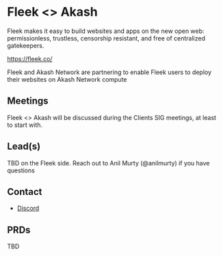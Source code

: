 # Fleek <> Akash

Fleek makes it easy to build websites and apps on the new open web: permissionless, trustless, censorship resistant, and free of centralized gatekeepers.

https://fleek.co/

Fleek and Akash Network are partnering to enable Fleek users to deploy their websites on Akash Network compute


## Meetings

Fleek <> Akash will be discussed during the Clients SIG meetings, at least to start with.

## Lead(s)

TBD on the Fleek side. Reach out to Anil Murty (@anilmurty) if you have questions

## Contact

- [Discord](https://discord.com/channels/747885925232672829/1062751273545375774)

## PRDs

TBD
